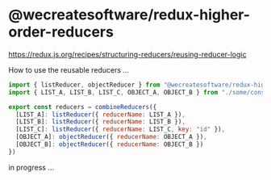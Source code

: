 # @wecreatesoftware/redux-higher-order-reducers
https://redux.js.org/recipes/structuring-reducers/reusing-reducer-logic

How to use the reusable reducers ...

```javascript
import { listReducer, objectReducer } from "@wecreatesoftware/redux-higher-order-reducers"
import { LIST_A, LIST_B, LIST_C, OBJECT_A, OBJECT_B } from "./some/constant/file"

export const reducers = combineReducers({
  [LIST_A]: listReducer({ reducerName: LIST_A }),
  [LIST_B]: listReducer({ reducerName: LIST_B }),
  [LIST_C]: listReducer({ reducerName: LIST_C, key: "id" }),
  [OBJECT_A]: objectReducer({ reducerName: OBJECT_A }),
  [OBJECT_B]: objectReducer({ reducerName: OBJECT_B })
})
```


in progress ...
